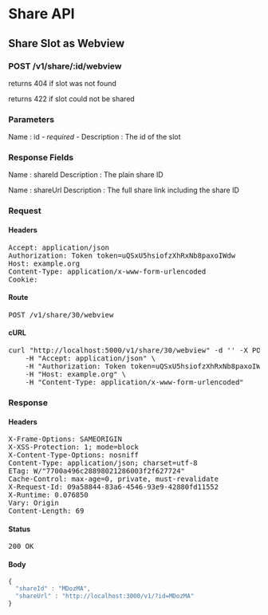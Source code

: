# Share API

## Share Slot as Webview

### POST /v1/share/:id/webview

returns 404 if slot was not found

returns 422 if slot could not be shared



### Parameters

Name : id *- required -*
Description : The id of the slot


### Response Fields

Name : shareId
Description : The plain share ID

Name : shareUrl
Description : The full share link including the share ID

### Request

#### Headers

<pre>Accept: application/json
Authorization: Token token=uQSxU5hsiofzXhRxNb8paxoIWdw
Host: example.org
Content-Type: application/x-www-form-urlencoded
Cookie: </pre>

#### Route

<pre>POST /v1/share/30/webview</pre>

#### cURL

<pre class="request">curl &quot;http://localhost:5000/v1/share/30/webview&quot; -d &#39;&#39; -X POST \
	-H &quot;Accept: application/json&quot; \
	-H &quot;Authorization: Token token=uQSxU5hsiofzXhRxNb8paxoIWdw&quot; \
	-H &quot;Host: example.org&quot; \
	-H &quot;Content-Type: application/x-www-form-urlencoded&quot;</pre>

### Response

#### Headers

<pre>X-Frame-Options: SAMEORIGIN
X-XSS-Protection: 1; mode=block
X-Content-Type-Options: nosniff
Content-Type: application/json; charset=utf-8
ETag: W/&quot;7700a496c28898021286003f2f627724&quot;
Cache-Control: max-age=0, private, must-revalidate
X-Request-Id: 09a58844-83a6-4546-93e9-42880fd11552
X-Runtime: 0.076850
Vary: Origin
Content-Length: 69</pre>

#### Status

<pre>200 OK</pre>

#### Body

```javascript
{
  "shareId" : "MDozMA",
  "shareUrl" : "http://localhost:3000/v1/?id=MDozMA"
}
```
